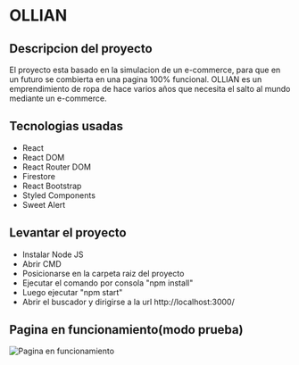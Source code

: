# OLLIAN
## Descripcion del proyecto
El proyecto esta basado en la simulacion de un e-commerce, para que en un futuro se combierta en una pagina 100% funcional. OLLIAN es un emprendimiento de ropa de hace varios años que necesita el salto al mundo mediante un e-commerce.
## Tecnologias usadas
- React
- React DOM
- React Router DOM
- Firestore
- React Bootstrap
- Styled Components
- Sweet Alert
## Levantar el proyecto
- Instalar Node JS
- Abrir CMD
- Posicionarse en la carpeta raiz del proyecto
- Ejecutar el comando por consola "npm install"
- Luego ejecutar "npm start"
- Abrir el buscador y dirigirse a la url http://localhost:3000/
## Pagina en funcionamiento(modo prueba)
![Pagina en funcionamiento](https://github.com/leomazzaferro/first.app-mazzaferro/blob/master/functionpage.gif)